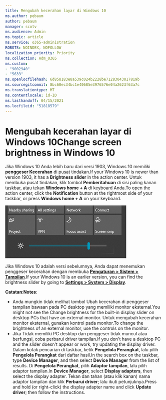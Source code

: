 ```yaml
---
title: Mengubah kecerahan layar di Windows 10
ms.author: pebaum
author: pebaum
manager: scotv
ms.audience: Admin
ms.topic: article
ms.service: o365-administration
ROBOTS: NOINDEX, NOFOLLOW
localization_priority: Priority
ms.collection: Adm_O365
ms.custom:
- "9002940"
- "5633"
ms.openlocfilehash: 6d858183e8a539c024b2228be71283043017819b
ms.sourcegitcommit: 8bc60ec34bc1e40685e3976576e04a2623f63a7c
ms.translationtype: MT
ms.contentlocale: id-ID
ms.lasthandoff: 04/15/2021
ms.locfileid: "51818579"
---
```

# <a name="change-screen-brightness-in-windows-10"></a><span data-ttu-id="b8ae5-102">Mengubah kecerahan layar di Windows 10</span><span class="sxs-lookup"><span data-stu-id="b8ae5-102">Change screen brightness in Windows 10</span></span>

<span data-ttu-id="b8ae5-103">Jika Windows 10 Anda lebih baru dari versi 1903, Windows 10 memiliki **penggeser Kecerahan** di pusat tindakan.</span><span class="sxs-lookup"><span data-stu-id="b8ae5-103">If your Windows 10 is newer than version 1903, it has a **Brightness slider** in the action center.</span></span> <span data-ttu-id="b8ae5-104">Untuk membuka pusat tindakan, klik tombol **Pemberitahuan** di sisi paling kanan taskbar, atau tekan **Windows home + A** di keyboard Anda.</span><span class="sxs-lookup"><span data-stu-id="b8ae5-104">To open the action center, click the **Notification** button at the rightmost side of your taskbar, or press **Windows home + A** on your keyboard.</span></span>

![Penggeser kecerahan](media/brightness-slider.png)

<span data-ttu-id="b8ae5-106">Jika Windows 10 adalah versi sebelumnya, Anda dapat menemukan penggeser kecerahan dengan membuka **[Pengaturan > Sistem > Tampilan](ms-settings:display?activationSource=GetHelp)**.</span><span class="sxs-lookup"><span data-stu-id="b8ae5-106">If your Windows 10 is an earlier version, you can find the brightness slider by going to **[Settings > System > Display](ms-settings:display?activationSource=GetHelp)**.</span></span>

<span data-ttu-id="b8ae5-107">**Catatan**:</span><span class="sxs-lookup"><span data-stu-id="b8ae5-107">**Notes**:</span></span>

- <span data-ttu-id="b8ae5-108">Anda mungkin tidak melihat tombol Ubah kecerahan di penggeser tampilan bawaan pada PC desktop yang memiliki monitor eksternal.</span><span class="sxs-lookup"><span data-stu-id="b8ae5-108">You might not see the Change brightness for the built-in display slider on desktop PCs that have an external monitor.</span></span> <span data-ttu-id="b8ae5-109">Untuk mengubah kecerahan monitor eksternal, gunakan kontrol pada monitor.</span><span class="sxs-lookup"><span data-stu-id="b8ae5-109">To change the brightness of an external monitor, use the controls on the monitor.</span></span>
- <span data-ttu-id="b8ae5-110">Jika Tidak memiliki PC desktop dan penggeser tidak muncul atau berfungsi, coba perbarui driver tampilan.</span><span class="sxs-lookup"><span data-stu-id="b8ae5-110">If you don't have a desktop PC and the slider doesn't appear or work, try updating the display driver.</span></span> <span data-ttu-id="b8ae5-111">Dalam kotak pencarian di taskbar, ketik **Pengelola Perangkat**, lalu pilih **Pengelola Perangkat** dari daftar hasil.</span><span class="sxs-lookup"><span data-stu-id="b8ae5-111">In the search box on the taskbar, type **Device Manager**, and then select **Device Manager** from the list of results.</span></span> <span data-ttu-id="b8ae5-112">Di **Pengelola Perangkat**, pilih **Adaptor tampilan**, lalu pilih adaptor tampilan.</span><span class="sxs-lookup"><span data-stu-id="b8ae5-112">In **Device Manager**, select **Display adapters**, then select the display adapter.</span></span> <span data-ttu-id="b8ae5-113">Tekan dan tahan (atau klik kanan) nama adaptor tampilan dan klik **Perbarui driver**; lalu ikuti petunjuknya.</span><span class="sxs-lookup"><span data-stu-id="b8ae5-113">Press and hold (or right-click) the display adapter name and click **Update driver**; then follow the instructions.</span></span>
